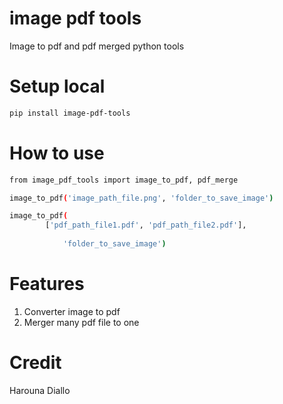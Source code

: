 # image pdf tools
Image to pdf and pdf merged python tools

# Setup local
```sh
pip install image-pdf-tools
```

# How to use
```sh
from image_pdf_tools import image_to_pdf, pdf_merge

image_to_pdf('image_path_file.png', 'folder_to_save_image')

image_to_pdf(
    	['pdf_path_file1.pdf', 'pdf_path_file2.pdf'], 
    		
    		'folder_to_save_image')

```

# Features

1. Converter image to pdf
2. Merger many pdf file to one

# Credit
Harouna Diallo